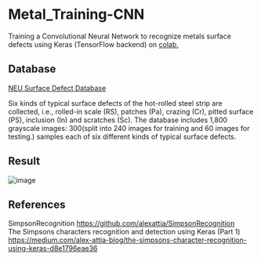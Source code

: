 # Metal_Training-CNN
Training a Convolutional Neural Network to recognize metals surface defects using Keras (TensorFlow backend) on [colab.](https://colab.research.google.com/drive/1sAI-tyUE9kzdbFtJKEoqaaEpU4ZjsT7x?usp=sharing)

## Database
[NEU Surface Defect Database](https://www.kaggle.com/datasets/kaustubhdikshit/neu-surface-defect-database)

Six kinds of typical surface defects of the hot-rolled steel strip are collected, i.e., rolled-in scale (RS), patches (Pa), crazing (Cr), pitted surface (PS), inclusion (In) and scratches (Sc). The database includes 1,800 grayscale images: 300(split into 240 images for training and 60 images for testing.) samples each of six different kinds of typical surface defects.

## Result

![image](https://github.com/celinehsieh68/Metal_Training-CNN/blob/main/result.PNG?raw=true)

## References

SimpsonRecognition  https://github.com/alexattia/SimpsonRecognition  
The Simpsons characters recognition and detection using Keras (Part 1) https://medium.com/alex-attia-blog/the-simpsons-character-recognition-using-keras-d8e1796eae36
